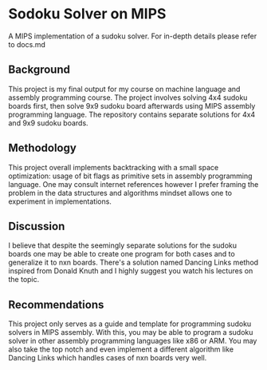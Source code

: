 # Sodoku Solver on MIPS
A MIPS implementation of a sudoku solver. For in-depth details please refer to docs.md

## Background
This project is my final output for my course on machine language and assembly programming course. The project involves solving 4x4 sudoku boards first, then solve 9x9 sudoku board afterwards using MIPS assembly programming language. The repository contains separate solutions for 4x4 and 9x9 sudoku boards. 

## Methodology
This project overall implements backtracking with a small space optimization: usage of bit flags as primitive sets in assembly programming language. One may consult internet references however I prefer framing the problem in the data structures and algorithms mindset allows one to experiment in implementations.

## Discussion 
I believe that despite the seemingly separate solutions for the sudoku boards one may be able to create one program for both cases and to generalize it to nxn boards. There's a solution named Dancing Links method inspired from Donald Knuth and I highly suggest you watch his lectures on the topic.   

## Recommendations
This project only serves as a guide and template for programming sudoku solvers in MIPS assembly. With this, you may be able to program a sudoku solver in other assembly programming languages like x86 or ARM. You may also take the top notch and even implement a different algorithm like Dancing Links which handles cases of nxn boards very well. 
